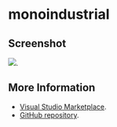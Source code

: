 # monoindustrial



## Screenshot
![](https://raw.githubusercontent.com/gerane/VSCodeThemes/master/gerane.Theme-monoindustrial/screenshot.png).


## More Information
* [Visual Studio Marketplace](https://marketplace.visualstudio.com/items/gerane.Theme-monoindustrial).
* [GitHub repository](https://github.com/gerane/VSCodeThemes).
